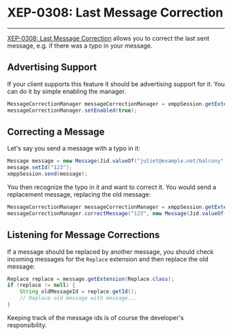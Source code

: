 # XEP-0308: Last Message Correction
---

[XEP-0308: Last Message Correction][Last Message Correction] allows you to correct the last sent message, e.g. if there was a typo in your message.

## Advertising Support

If your client supports this feature it should be advertising support for it. You can do it by simple enabling the manager.

```java
MessageCorrectionManager messageCorrectionManager = xmppSession.getExtensionManager(MessageCorrectionManager.class);
messageCorrectionManager.setEnabled(true);
```

## Correcting a Message

Let\'s say you send a message with a typo in it:

```java
Message message = new Message(Jid.valueOf("juliet@example.net/balcony"), Message.Type.CHAT, "Hello, my frind");
message.setId("123");
xmppSession.send(message);
```

You then recognize the typo in it and want to correct it. You would send a replacement message, replacing the old message:

```java
MessageCorrectionManager messageCorrectionManager = xmppSession.getExtensionManager(MessageCorrectionManager.class);
messageCorrectionManager.correctMessage("123", new Message(Jid.valueOf("juliet@example.net/balcony"), Message.Type.CHAT, "Hello, my friend"));
```


## Listening for Message Corrections

If a message should be replaced by another message, you should check incoming messages for the `Replace` extension and then replace the old message:

```java
Replace replace = message.getExtension(Replace.class);
if (replace != null) {
    String oldMessageId = replace.getId();
    // Replace old message with message...
}
```

Keeping track of the message ids is of course the developer\'s responsibility.

[Last Message Correction]: http://xmpp.org/extensions/xep-0308.html "XEP-0308: Last Message Correction"
